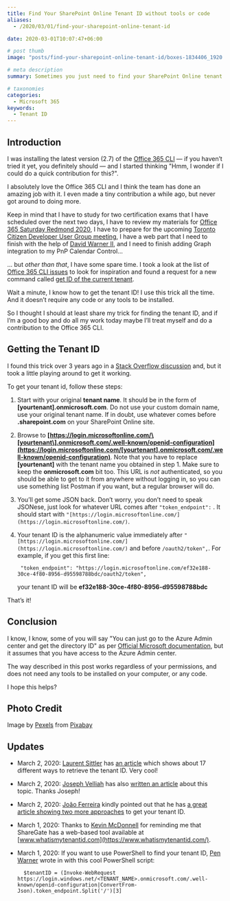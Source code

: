 ```yaml
---
title: Find Your SharePoint Online Tenant ID without tools or code
aliases:
  - /2020/03/01/find-your-sharepoint-online-tenant-id

date: 2020-03-01T10:07:47+06:00

# post thumb
image: "posts/find-your-sharepoint-online-tenant-id/boxes-1834406_1920.jpg"

# meta description
summary: Sometimes you just need to find your SharePoint Online tenant ID and you don’t have access to the Azure Admin center.

# taxonomies
categories:
  - Microsoft 365
keywords:
  - Tenant ID
---
```

Introduction
------------

I was installing the latest version (2.7) of the [Office 365 CLI](https://pnp.github.io/office365-cli/) — if you haven’t tried it yet, you definitely should — and I started thinking "Hmm, I wonder if I could do a quick contribution for this?".

I absolutely love the Office 365 CLI and I think the team has done an amazing job with it. I even made a tiny contribution a while ago, but never got around to doing more.

Keep in mind that I have to study for two certification exams that I have scheduled over the next two days, I have to review my materials for [Office 365 Saturday Redmond 2020](http://www.spsevents.org/city/redmond/redmond2020), I have to prepare for the upcoming [Toronto Citizen Developer User Group meeting](https://www.meetup.com/TorontoCDUG/events/268863897/), I have a web part that I need to finish with the help of [David Warner II](https://twitter.com/DavidWarnerII), and I need to finish adding Graph integration to my PnP Calendar Control…

… but _other than that_, I have some spare time. I took a look at the list of [Office 365 CLI issues](https://github.com/pnp/office365-cli/issues) to look for inspiration and found a request for a new command called [get ID of the current tenant](https://github.com/pnp/office365-cli/issues/1378).

Wait a minute, I know how to get the tenant ID! I use this trick all the time. And it doesn’t require any code or any tools to be installed.

So I thought I should at least share my trick for finding the tenant ID, and if I’m a good boy and do all my work today maybe I’ll treat myself and do a contribution to the Office 365 CLI.

Getting the Tenant ID
---------------------

I found this trick over 3 years ago in a [Stack Overflow discussion](https://stackoverflow.com/questions/38097668/how-do-i-find-the-tenant-id-of-my-sharepoint-online-account) and, but it took a little playing around to get it working.

To get your tenant id, follow these steps:

1. Start with your original **tenant name**. It should be in the form of **\[yourtenant\].onmicrosoft.com**. Do not use your custom domain name, use your original tenant name. If in doubt, use whatever comes before **.sharepoint.com** on your SharePoint Online site.
2. Browse to **[https://login.microsoftonline.com/\[yourtenant\].onmicrosoft.com/.well-known/openid-configuration](https://login.microsoftonline.com/[yourtenant].onmicrosoft.com/.well-known/openid-configuration)**. Note that you have to replace **\[yourtenant\]** with the tenant name you obtained in step 1. Make sure to keep the **onmicrosoft.com** bit too. This URL is _not_ authenticated, so you should be able to get to it from anywhere without logging in, so you can use something list Postman if you want, but a regular browser will do.
3. You’ll get some JSON back. Don’t worry, you don’t need to speak JSONese, just look for whatever URL comes after `"token_endpoint":` . It should start with `"[https://login.microsoftonline.com/](https://login.microsoftonline.com/)`.
4. Your tenant ID is the alphanumeric value immediately after `"[https://login.microsoftonline.com/](https://login.microsoftonline.com/)` and before `/oauth2/token",`. For example, if you get this first line:

        "token_endpoint": "https://login.microsoftonline.com/ef32e188-30ce-4f80-8956-d95598788bdc/oauth2/token",

    your tenant ID will be **ef32e188-30ce-4f80-8956-d95598788bdc**

That’s it!

Conclusion
----------

I know, I know, some of you will say "You can just go to the Azure Admin center and get the directory ID" as per [Official Microsoft documentation](https://docs.microsoft.com/onedrive/find-your-office-365-tenant-id), but it assumes that you have access to the Azure Admin center.

The way described in this post works regardless of your permissions, and does not need any tools to be installed on your computer, or any code.

I hope this helps?

Photo Credit
------------

Image by [Pexels](https://pixabay.com/users/Pexels-2286921/?utm_source=link-attribution&utm_medium=referral&utm_campaign=image&utm_content=1834406) from [Pixabay](https://pixabay.com/?utm_source=link-attribution&utm_medium=referral&utm_campaign=image&utm_content=1834406)

Updates
-------

* March 2, 2020: [Laurent Sittler](https://twitter.com/laul0_68) has [an article](https://blog.lsonline.fr/2019/09/02/how-to-get-your-microsoft-365-tenant-id/) which shows about 17 different ways to retrieve the tenant ID. Very cool!

* March 2, 2020: [Joseph Velliah](https://twitter.com/JosephVelliah?s=20) has also [written an article](https://sprider.blog/get-office-365-tenant-id-from-domain-name) about this topic. Thanks Joseph!

* March 2, 2020: [João Ferreira](https://twitter.com/Joao12Ferreira) kindly pointed out that he has [a great article showing two more approaches](https://teams.handsontek.net/2019/04/09/how-to-get-microsoft-teams-tenant-id/) to get your tenant ID.

* March 1, 2020: Thanks to [Kevin McDonnell](https://twitter.com/kevmcdonk) for reminding me that ShareGate has a web-based tool available at [www.whatismytenantid.com](https://www.whatismytenantid.com/).

* March 1, 2020: If you want to use PowerShell to find your tenant ID, [Pen Warner](https://twitter.com/p3nf0ld) wrote in with this cool PowerShell script:

        $tenantID = (Invoke-WebRequest https://login.windows.net/<TENANT_NAME>.onmicrosoft.com/.well-known/openid-configuration|ConvertFrom-Json).token_endpoint.Split('/')[3]
